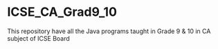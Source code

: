 # ICSE_CA_Grad9_10
This repository have all the Java programs taught in Grade 9 &amp; 10 in CA subject of ICSE Board
